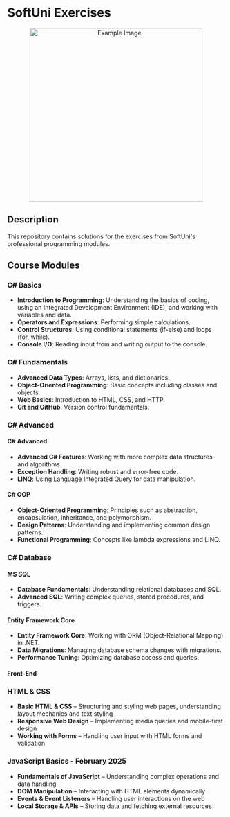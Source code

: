 # SoftUni Exercises

<div align="center">
  <img src="https://github.com/TotevM/Softuni-Excercises/assets/150013904/fceddb9a-d830-4895-b419-3c335e26f5b2" alt="Example Image" width="400" />
</div>

## Description
This repository contains solutions for the exercises from SoftUni's professional programming modules.

## Course Modules

### C# Basics
- **Introduction to Programming**: Understanding the basics of coding, using an Integrated Development Environment (IDE), and working with variables and data.
- **Operators and Expressions**: Performing simple calculations.
- **Control Structures**: Using conditional statements (if-else) and loops (for, while).
- **Console I/O**: Reading input from and writing output to the console.

### C# Fundamentals
- **Advanced Data Types**: Arrays, lists, and dictionaries.
- **Object-Oriented Programming**: Basic concepts including classes and objects.
- **Web Basics**: Introduction to HTML, CSS, and HTTP.
- **Git and GitHub**: Version control fundamentals.

### C# Advanced
#### C# Advanced
- **Advanced C# Features**: Working with more complex data structures and algorithms.
- **Exception Handling**: Writing robust and error-free code.
- **LINQ**: Using Language Integrated Query for data manipulation.

#### C# OOP
- **Object-Oriented Programming**: Principles such as abstraction, encapsulation, inheritance, and polymorphism.
- **Design Patterns**: Understanding and implementing common design patterns.
- **Functional Programming**: Concepts like lambda expressions and LINQ.

### C# Database
#### MS SQL
- **Database Fundamentals**: Understanding relational databases and SQL.
- **Advanced SQL**: Writing complex queries, stored procedures, and triggers.

#### Entity Framework Core
- **Entity Framework Core**: Working with ORM (Object-Relational Mapping) in .NET.
- **Data Migrations**: Managing database schema changes with migrations.
- **Performance Tuning**: Optimizing database access and queries.

#### Front-End
### HTML & CSS 
- **Basic HTML & CSS** – Structuring and styling web pages, understanding layout mechanics and text styling  
- **Responsive Web Design** – Implementing media queries and mobile-first design  
- **Working with Forms** – Handling user input with HTML forms and validation

### JavaScript Basics - February 2025  
- **Fundamentals of JavaScript** – Understanding complex operations and data handling
- **DOM Manipulation** – Interacting with HTML elements dynamically  
- **Events & Event Listeners** – Handling user interactions on the web  
- **Local Storage & APIs** – Storing data and fetching external resources

